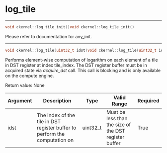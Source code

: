 # log_tile

---
```cpp
void ckernel::log_tile_init()void ckernel::log_tile_init()
```

Please refer to documentation for any_init. 

---
```cpp
void ckernel::log_tile(uint32_t idst)void ckernel::log_tile(uint32_t idst)
```

Performs element-wise computation of logarithm on each element of a tile in DST register at index tile_index. The DST register buffer must be in acquired state via *acquire_dst* call. This call is blocking and is only available on the compute engine.

Return value: None

| Argument      | Description                                                                | Type      | Valid Range                                           | Required       |
|---------------|----------------------------------------------------------------------------|-----------|-------------------------------------------------------|----------------|
| idst          | The index of the tile in DST register buffer to perform the computation on | uint32_t  | Must be less than the size of the DST register buffer | True           |
